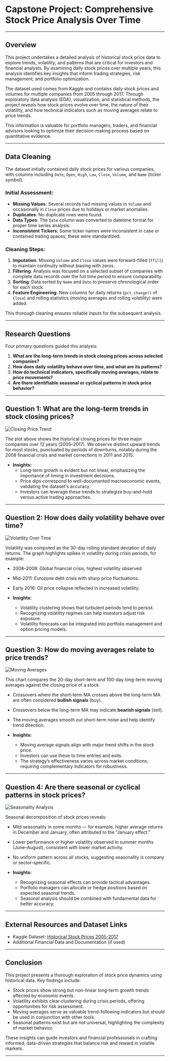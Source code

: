 # Capstone Project: Comprehensive Stock Price Analysis Over Time

---

## Overview

This project undertakes a detailed analysis of historical stock price data to explore trends, volatility, and patterns that are critical for investors and financial analysts. By examining daily stock prices over multiple years, this analysis identifies key insights that inform trading strategies, risk management, and portfolio optimization.

The dataset used comes from Kaggle and contains daily stock prices and volumes for multiple companies from 2005 through 2017. Through exploratory data analysis (EDA), visualization, and statistical methods, the project reveals how stock prices evolve over time, the nature of their volatility, and how technical indicators such as moving averages relate to price trends.

This information is valuable for portfolio managers, traders, and financial advisors looking to optimize their decision-making process based on quantitative evidence.

---

## Data Cleaning

The dataset initially contained daily stock prices for various companies, with columns including `Date`, `Open`, `High`, `Low`, `Close`, `Volume`, and `Name` (ticker symbol).

### Initial Assessment:

- **Missing Values**: Several records had missing values in `Volume` and occasionally in `Close` prices due to holidays or market anomalies.
- **Duplicates**: No duplicate rows were found.
- **Data Types**: The `Date` column was converted to datetime format for proper time series analysis.
- **Inconsistent Tickers**: Some ticker names were inconsistent in case or contained trailing spaces; these were standardized.

### Cleaning Steps:

1. **Imputation**: Missing `Volume` and `Close` values were forward-filled (`ffill`) to maintain continuity without biasing with zeros.
2. **Filtering**: Analysis was focused on a selected subset of companies with complete data records over the full time period to ensure comparability.
3. **Sorting**: Data sorted by `Name` and `Date` to preserve chronological order for each stock.
4. **Feature Engineering**: New columns for daily returns (`pct_change()` of `Close`) and rolling statistics (moving averages and rolling volatility) were added.

This thorough cleaning ensures reliable inputs for the subsequent analysis.

---

## Research Questions

Four primary questions guided this analysis:

1. **What are the long-term trends in stock closing prices across selected companies?**
2. **How does daily volatility behave over time, and what are its patterns?**
3. **How do technical indicators, specifically moving averages, relate to price movements?**
4. **Are there identifiable seasonal or cyclical patterns in stock price behavior?**

---

## Question 1: What are the long-term trends in stock closing prices?

![Closing Price Trend](visuals/closing_price_trend.png)

The plot above shows the historical closing prices for three major companies over 12 years (2005–2017). We observe distinct upward trends for most stocks, punctuated by periods of downturns, notably during the 2008 financial crisis and market corrections in 2011 and 2015.

- **Insights:**
  - Long-term growth is evident but not linear, emphasizing the importance of timing in investment decisions.
  - Price dips correspond to well-documented macroeconomic events, validating the dataset's accuracy.
  - Investors can leverage these trends to strategize buy-and-hold versus active trading approaches.

---

## Question 2: How does daily volatility behave over time?

![Volatility Over Time](visuals/rolling_volatility.png)

Volatility was computed as the 30-day rolling standard deviation of daily returns. The graph highlights spikes in volatility during crisis periods, for example:

- 2008–2009: Global financial crisis, highest volatility observed.
- Mid-2011: Eurozone debt crisis with sharp price fluctuations.
- Early 2016: Oil price collapse reflected in increased volatility.

- **Insights:**
  - Volatility clustering shows that turbulent periods tend to persist.
  - Recognizing volatility regimes can help investors adjust risk exposure.
  - Volatility forecasts can be integrated into portfolio management and option pricing models.

---

## Question 3: How do moving averages relate to price trends?

![Moving Averages](visuals/moving_averages.png)

This chart compares the 20-day short-term and 100-day long-term moving averages against the closing price of a stock.

- Crossovers where the short-term MA crosses above the long-term MA are often considered **bullish signals** (buy).
- Crossovers below the long-term MA may indicate **bearish signals** (sell).
- The moving averages smooth out short-term noise and help identify trend direction.

- **Insights:**
  - Moving average signals align with major trend shifts in the stock price.
  - Investors can use these to time entries and exits.
  - The strategy’s effectiveness varies across market conditions, requiring complementary indicators for robustness.

---

## Question 4: Are there seasonal or cyclical patterns in stock prices?

![Seasonality Analysis](visuals/seasonality.png)

Seasonal decomposition of stock prices reveals:

- Mild seasonality in some months — for example, higher average returns in December and January, often attributed to the "January effect."
- Lower performance or higher volatility observed in summer months (June–August), consistent with lower market activity.
- No uniform pattern across all stocks, suggesting seasonality is company or sector-specific.

- **Insights:**
  - Recognizing seasonal effects can provide tactical advantages.
  - Portfolio managers can allocate or hedge positions based on expected seasonal trends.
  - Seasonal analysis should be combined with fundamental data for better accuracy.

---



## External Resources and Dataset Links

- Kaggle Dataset: [Historical Stock Prices 2005-2017](https://www.kaggle.com/datasets/szrlee/stock-time-series-20050101-to-20171231)
- Additional Financial Data and Documentation (if used)

---



## Conclusion

This project presents a thorough exploration of stock price dynamics using historical data. Key findings include:

- Stock prices show strong but non-linear long-term growth trends affected by economic events.
- Volatility exhibits clear clustering during crisis periods, offering opportunities for risk assessment.
- Moving averages serve as valuable trend-following indicators but should be used in conjunction with other tools.
- Seasonal patterns exist but are not universal, highlighting the complexity of market behavior.

These insights can guide investors and financial professionals in crafting informed, data-driven strategies that balance risk and reward in volatile markets.

---

